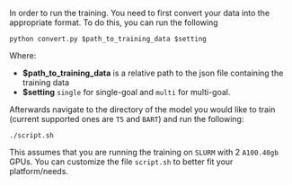 In order to run the training. You need to first convert your data into the appropriate format. To do this, you can run the following

``python convert.py $path_to_training_data $setting``

Where:

- **$path_to_training_data** is a relative path to the json file containing the training data
- **$setting** ``single`` for single-goal and ``multi`` for multi-goal. 

Afterwards navigate to the directory of the model you would like to train (current supported ones are ``T5`` and ``BART``) and run the following:

``./script.sh`` 

This assumes that you are running the training on ``SLURM`` with 2 ``A100.40gb`` GPUs. You can customize the file ``script.sh`` to better fit your platform/needs. 
